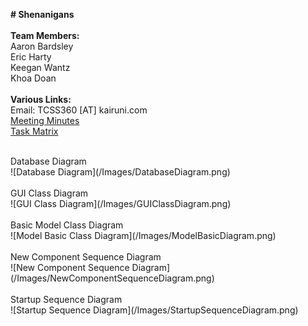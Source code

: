 **# Shenanigans**<br/>
<br/>
**Team Members:**<br/>
    Aaron Bardsley<br/>
    Eric Harty<br/>
    Keegan Wantz<br/>
    Khoa Doan<br/>
<br/>
**Various Links:**<br/>
Email: TCSS360 [AT] kairuni.com <br/>
[Meeting Minutes](https://drive.google.com/open?id=18hfCz8EU684brWnvAwHMVD6sIpqQaPjp)<br/>
[Task Matrix](https://docs.google.com/spreadsheets/d/1cd-B-B6hTsNera2vNb0cvDB4_CXkt8JELg7jrEB-_PA/edit?usp=sharing)<br/>

<br/>
Database Diagram <br/>
![Database Diagram](/Images/DatabaseDiagram.png)<br/>
<br/>
GUI Class Diagram <br/>
![GUI Class Diagram](/Images/GUIClassDiagram.png)<br/>
<br/>
Basic Model Class Diagram <br/>
![Model Basic Class Diagram](/Images/ModelBasicDiagram.png)<br/>
<br/>
New Component Sequence Diagram <br/>
![New Component Sequence Diagram](/Images/NewComponentSequenceDiagram.png)<br/>
<br/>
Startup Sequence Diagram <br/>
![Startup Sequence Diagram](/Images/StartupSequenceDiagram.png)<br/>
